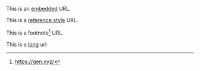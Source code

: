 

This is an [embedded](https://example.com) URL.

This is a [reference style] URL.

This is a footnote[^1] URL.

This is a [long](https://www.terminusapp.com/blog/short-urls-vs-long-urls/#:~:text=On%20the%20other%20hand%2C%20long,folders%2C%20subfolders%2C%20and%20parameters.) url


[reference style]: https://reference.com
[^1]: https://gen.xyz/
